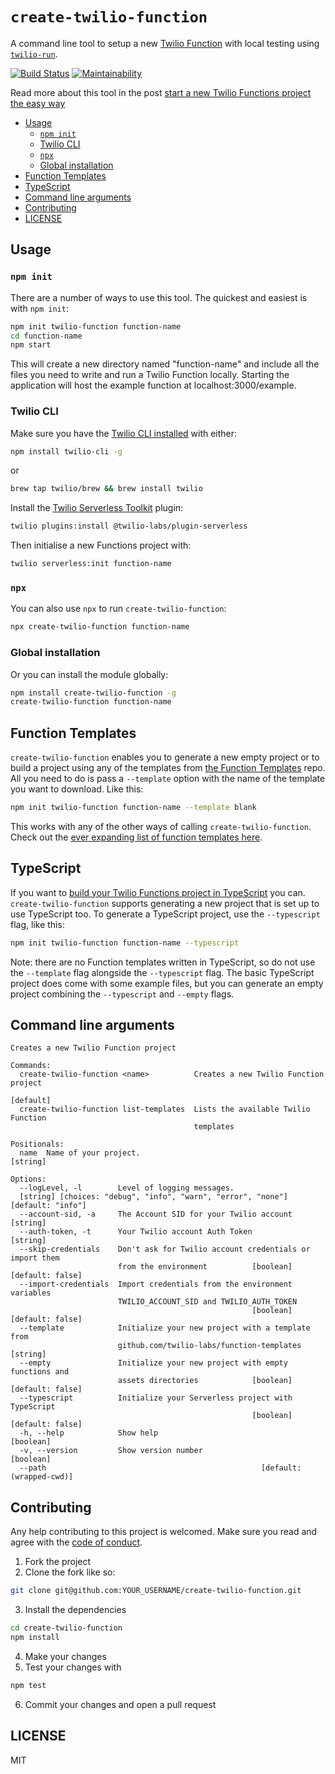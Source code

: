 # `create-twilio-function`

A command line tool to setup a new [Twilio Function](https://www.twilio.com/docs/api/runtime/functions) with local testing using [`twilio-run`](https://github.com/twilio-labs/twilio-run).

[![Build Status](https://travis-ci.com/twilio-labs/create-twilio-function.svg?branch=master)](https://travis-ci.com/twilio-labs/create-twilio-function) [![Maintainability](https://api.codeclimate.com/v1/badges/e6f9eb67589927df5d72/maintainability)](https://codeclimate.com/github/twilio-labs/create-twilio-function/maintainability)

Read more about this tool in the post [start a new Twilio Functions project the easy way](https://www.twilio.com/blog/start-a-new-twilio-functions-project-the-easy-way)

* [Usage](#usage)
  * [`npm init`](#npm-init)
  * [Twilio CLI](#twilio-cli)
  * [`npx`](#npx)
  * [Global installation](#global-installation)
* [Function Templates](#function-templates)
* [TypeScript](#typescript)
* [Command line arguments](#command-line-arguments)
* [Contributing](#contributing)
* [LICENSE](#license)

## Usage

### `npm init`

There are a number of ways to use this tool. The quickest and easiest is with `npm init`:

```bash
npm init twilio-function function-name
cd function-name
npm start
```

This will create a new directory named "function-name" and include all the files you need to write and run a Twilio Function locally. Starting the application will host the example function at localhost:3000/example.

### Twilio CLI

Make sure you have the [Twilio CLI installed](https://www.twilio.com/docs/twilio-cli/quickstart) with either:

```bash
npm install twilio-cli -g
```

or

```bash
brew tap twilio/brew && brew install twilio
```

Install the [Twilio Serverless Toolkit](https://www.twilio.com/docs/labs/serverless-toolkit) plugin:

```bash
twilio plugins:install @twilio-labs/plugin-serverless
```

Then initialise a new Functions project with:

```bash
twilio serverless:init function-name
```

### `npx`

You can also use `npx` to run `create-twilio-function`:

```bash
npx create-twilio-function function-name
```

### Global installation

Or you can install the module globally:

```bash
npm install create-twilio-function -g
create-twilio-function function-name
```

## Function Templates

`create-twilio-function` enables you to generate a new empty project or to build a project using any of the templates from [the Function Templates](https://github.com/twilio-labs/function-templates) repo. All you need to do is pass a `--template` option with the name of the template you want to download. Like this:

```bash
npm init twilio-function function-name --template blank
```

This works with any of the other ways of calling `create-twilio-function`. Check out the [ever expanding list of function templates here](https://github.com/twilio-labs/function-templates).

## TypeScript

If you want to [build your Twilio Functions project in TypeScript](https://www.twilio.com/docs/labs/serverless-toolkit/guides/typescript) you can. `create-twilio-function` supports generating a new project that is set up to use TypeScript too. To generate a TypeScript project, use the `--typescript` flag, like this:

```bash
npm init twilio-function function-name --typescript
```

Note: there are no Function templates written in TypeScript, so do not use the `--template` flag alongside the `--typescript` flag. The basic TypeScript project does come with some example files, but you can generate an empty project combining the `--typescript` and `--empty` flags.

## Command line arguments

```
Creates a new Twilio Function project

Commands:
  create-twilio-function <name>          Creates a new Twilio Function project
                                                                       [default]
  create-twilio-function list-templates  Lists the available Twilio Function
                                         templates

Positionals:
  name  Name of your project.                                           [string]

Options:
  --logLevel, -l        Level of logging messages.
  [string] [choices: "debug", "info", "warn", "error", "none"] [default: "info"]
  --account-sid, -a     The Account SID for your Twilio account         [string]
  --auth-token, -t      Your Twilio account Auth Token                  [string]
  --skip-credentials    Don't ask for Twilio account credentials or import them
                        from the environment          [boolean] [default: false]
  --import-credentials  Import credentials from the environment variables
                        TWILIO_ACCOUNT_SID and TWILIO_AUTH_TOKEN
                                                      [boolean] [default: false]
  --template            Initialize your new project with a template from
                        github.com/twilio-labs/function-templates       [string]
  --empty               Initialize your new project with empty functions and
                        assets directories            [boolean] [default: false]
  --typescript          Initialize your Serverless project with TypeScript
                                                      [boolean] [default: false]
  -h, --help            Show help                                      [boolean]
  -v, --version         Show version number                            [boolean]
  --path                                                [default: (wrapped-cwd)]
```

## Contributing

Any help contributing to this project is welcomed. Make sure you read and agree with the [code of conduct](CODE_OF_CONDUCT.md).

1. Fork the project
2. Clone the fork like so:

```bash
git clone git@github.com:YOUR_USERNAME/create-twilio-function.git
```

3. Install the dependencies

```bash
cd create-twilio-function
npm install
```

4. Make your changes
5. Test your changes with

```bash
npm test
```

6. Commit your changes and open a pull request

## LICENSE

MIT

